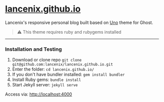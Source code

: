 # [lancenix.github.io](https://lancenix.github.io/)

Lancenix's responsive personal blog built based on [Uno](https://github.com/daleanthony/Uno) theme for Ghost.

> :warning:
  This theme requires ruby and rubygems installed

---

### Installation and Testing

1. Download or clone repo `git clone git@github.com:lancenix/lancenix.github.io.git`
2. Enter the folder: `cd lancenix.github.io/`
3. If you don't have bundler installed: `gem install bundler`
3. Install Ruby gems: `bundle install`
4. Start Jekyll server: `jekyll serve`

Access via: [http://localhost:4000](http://localhost:4000)
